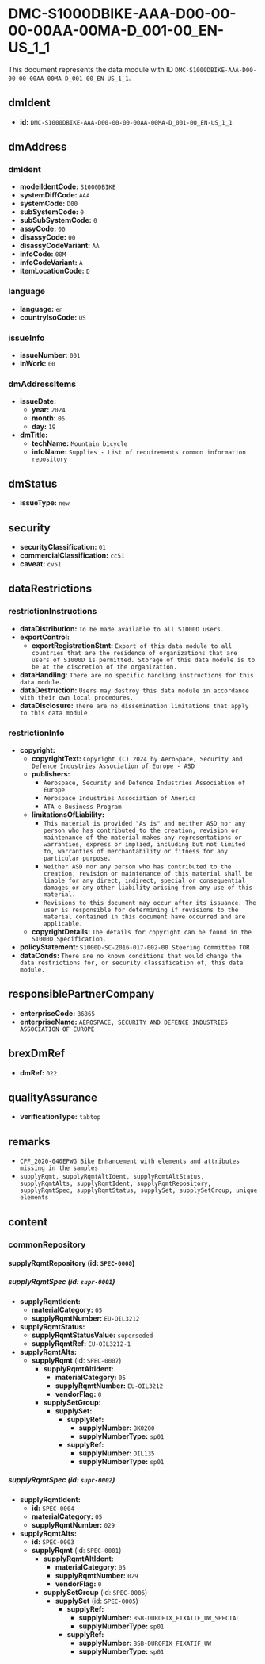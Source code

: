 # DMC-S1000DBIKE-AAA-D00-00-00-00AA-00MA-D_001-00_EN-US_1_1

This document represents the data module with ID `DMC-S1000DBIKE-AAA-D00-00-00-00AA-00MA-D_001-00_EN-US_1_1`.

## dmIdent

*   **id:** `DMC-S1000DBIKE-AAA-D00-00-00-00AA-00MA-D_001-00_EN-US_1_1`

## dmAddress

### dmIdent

*   **modelIdentCode:** `S1000DBIKE`
*   **systemDiffCode:** `AAA`
*   **systemCode:** `D00`
*   **subSystemCode:** `0`
*   **subSubSystemCode:** `0`
*   **assyCode:** `00`
*   **disassyCode:** `00`
*   **disassyCodeVariant:** `AA`
*   **infoCode:** `00M`
*   **infoCodeVariant:** `A`
*   **itemLocationCode:** `D`

### language

*   **language:** `en`
*   **countryIsoCode:** `US`

### issueInfo

*   **issueNumber:** `001`
*   **inWork:** `00`

### dmAddressItems

*   **issueDate:**
    *   **year:** `2024`
    *   **month:** `06`
    *   **day:** `19`
*   **dmTitle:**
    *   **techName:** `Mountain bicycle`
    *   **infoName:** `Supplies - List of requirements common information repository`

## dmStatus

*   **issueType:** `new`

## security

*   **securityClassification:** `01`
*   **commercialClassification:** `cc51`
*   **caveat:** `cv51`

## dataRestrictions

### restrictionInstructions

*   **dataDistribution:** `To be made available to all S1000D users.`
*   **exportControl:**
    *   **exportRegistrationStmt:** `Export of this data module to all countries that are the residence of organizations that are users of S1000D is permitted. Storage of this data module is to be at the discretion of the organization.`
*   **dataHandling:** `There are no specific handling instructions for this data module.`
*   **dataDestruction:** `Users may destroy this data module in accordance with their own local procedures.`
*   **dataDisclosure:** `There are no dissemination limitations that apply to this data module.`

### restrictionInfo

*   **copyright:**
    *   **copyrightText:** `Copyright (C) 2024 by AeroSpace, Security and Defence Industries Association of Europe - ASD`
    *   **publishers:**
        *   `Aerospace, Security and Defence Industries Association of Europe`
        *   `Aerospace Industries Association of America`
        *   `ATA e-Business Program`
    *   **limitationsOfLiability:**
        *   `This material is provided "As is" and neither ASD nor any person who has contributed to the creation, revision or maintenance of the material makes any representations or warranties, express or implied, including but not limited to, warranties of merchantability or fitness for any particular purpose.`
        *   `Neither ASD nor any person who has contributed to the creation, revision or maintenance of this material shall be liable for any direct, indirect, special or consequential damages or any other liability arising from any use of this material.`
        *   `Revisions to this document may occur after its issuance. The user is responsible for determining if revisions to the material contained in this document have occurred and are applicable.`
    *   **copyrightDetails:** `The details for copyright can be found in the S1000D Specification.`
*   **policyStatement:** `S1000D-SC-2016-017-002-00 Steering Committee TOR`
*   **dataConds:** `There are no known conditions that would change the data restrictions for, or security classification of, this data module.`

## responsiblePartnerCompany

*   **enterpriseCode:** `B6865`
*   **enterpriseName:** `AEROSPACE, SECURITY AND DEFENCE INDUSTRIES ASSOCIATION OF EUROPE`

## brexDmRef

*   **dmRef:** `022`

## qualityAssurance

*   **verificationType:** `tabtop`

## remarks

*   `CPF_2020-040EPWG Bike Enhancement with elements and attributes missing in the samples`
*   `supplyRqmt, supplyRqmtAltIdent, supplyRqmtAltStatus, supplyRqmtAlts, supplyRqmtIdent, supplyRqmtRepository, supplyRqmtSpec, supplyRqmtStatus, supplySet, supplySetGroup, unique elements`

## content

### commonRepository

#### supplyRqmtRepository (id: `SPEC-0008`)

##### supplyRqmtSpec (id: `supr-0001`)

*   **supplyRqmtIdent:**
    *   **materialCategory:** `05`
    *   **supplyRqmtNumber:** `EU-OIL3212`
*   **supplyRqmtStatus:**
    *   **supplyRqmtStatusValue:** `superseded`
    *   **supplyRqmtRef:** `EU-OIL3212-1`
*   **supplyRqmtAlts:**
    *   **supplyRqmt** (id: `SPEC-0007`)
        *   **supplyRqmtAltIdent:**
            *   **materialCategory:** `05`
            *   **supplyRqmtNumber:** `EU-OIL3212`
            *   **vendorFlag:** `0`
        *   **supplySetGroup:**
            *   **supplySet:**
                *   **supplyRef:**
                    *   **supplyNumber:** `BKO200`
                    *   **supplyNumberType:** `sp01`
                *   **supplyRef:**
                    *   **supplyNumber:** `OIL135`
                    *   **supplyNumberType:** `sp01`

##### supplyRqmtSpec (id: `supr-0002`)

*   **supplyRqmtIdent:**
    *   **id:** `SPEC-0004`
    *   **materialCategory:** `05`
    *   **supplyRqmtNumber:** `029`
*   **supplyRqmtAlts:**
    *   **id:** `SPEC-0003`
    *   **supplyRqmt** (id: `SPEC-0001`)
        *   **supplyRqmtAltIdent:**
            *   **materialCategory:** `05`
            *   **supplyRqmtNumber:** `029`
            *   **vendorFlag:** `0`
        *   **supplySetGroup** (id: `SPEC-0006`)
            *   **supplySet** (id: `SPEC-0005`)
                *   **supplyRef:**
                    *   **supplyNumber:** `BSB-DUROFIX_FIXATIF_UW_SPECIAL`
                    *   **supplyNumberType:** `sp01`
                *   **supplyRef:**
                    *   **supplyNumber:** `BSB-DUROFIX_FIXATIF_UW`
                    *   **supplyNumberType:** `sp01`